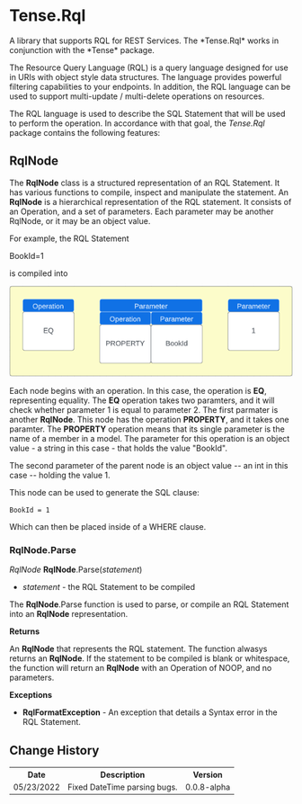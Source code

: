 <h1>Tense.Rql</h1>
A library that supports RQL for REST Services. The *Tense.Rql* works in conjunction with the *Tense* package. 

The Resource Query Language (RQL) is a query language designed for use in URIs with object style data structures. The language provides powerful filtering capabilities to your endpoints. In addition, the RQL language can be used to support multi-update / multi-delete operations on resources.

The RQL language is used to describe the SQL Statement that will be used to perform the operation. In accordance with that goal, the *Tense.Rql* package contains the following features:

<h2>RqlNode</h2>
The <b>RqlNode</b> class is a structured representation of an RQL Statement. It has various functions to compile, inspect and manipulate the statement. An <b>RqlNode</b> is a hierarchical representation of the RQL statement. It consists of an Operation, and a set of parameters. Each parameter may be another RqlNode, or it may be an object value.

For example, the RQL Statement

BookId=1

is compiled into

![alt text](https://github.com/mzuniga58/Tense.Rql/blob/main/Images/RqlNode1.png "RqlNode")

Each node begins with an operation. In this case, the operation is <b>EQ</b>, representing equality. The <b>EQ</b> operation takes two paramters, and it will check whether parameter 1 is equal to parameter 2. The first parmater is another <b>RqlNode</b>. This node has the operation <b>PROPERTY</b>, and it takes one paramter. The <b>PROPERTY</b> operation means that its single parameter is the name of a member in a model. The parameter for this operation is an object value - a string in this case - that holds the value "BookId".

The second parameter of the parent node is an object value -- an int in this case -- holding the value 1.

This node can be used to generate the SQL clause:

```
BookId = 1
```

Which can then be placed inside of a WHERE clause.

<h3>RqlNode.Parse</h3>

<i>RqlNode</i> <b>RqlNode</b>.Parse(<i>statement</i>)

- <i>statement</i> - the RQL Statement to be compiled

The <b>RqlNode</b>.Parse function is used to parse, or compile an RQL Statement into an <b>RqlNode</b> representation.

<b>Returns</b>

An <b>RqlNode</b> that represents the RQL statement. The function alwasys returns an <b>RqlNode</b>. If the statement to be compiled is blank or whitespace, the function will return an <b>RqlNode</b> with an Operation of NOOP, and no parameters.

<b>Exceptions</b>

- <b>RqlFormatException</b> - An exception that details a Syntax error in the RQL Statement.

<h2>Change History</h2>
<table>
    <tr>
        <th>Date</th>
        <th>Description</th>
        <th>Version</th>
    </tr>
    <tr>
        <td>05/23/2022</td>
        <td>Fixed DateTime parsing bugs.</td>
        <td>0.0.8-alpha</td>
</table>